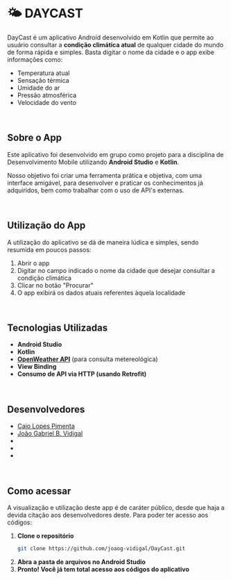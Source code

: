 # 🌤️ DAYCAST

DayCast é um aplicativo Android desenvolvido em Kotlin que permite ao usuário consultar a **condição climática atual** de qualquer cidade do mundo de forma rápida e simples. Basta digitar o nome da cidade e o app exibe informações como:

- Temperatura atual  
- Sensação térmica 
- Umidade do ar  
- Pressão atmosférica
- Velocidade do vento


</br>

## Sobre o App

Este aplicativo foi desenvolvido em grupo como projeto para a disciplina de Desenvolvimento Mobile utilizando **Android Studio** e **Kotlin**.

Nosso objetivo foi criar uma ferramenta prática e objetiva, com uma interface amigável, para desenvolver e praticar os conhecimentos já adquiridos, bem como trabalhar com o uso de API's externas.

</br>


## Utilização do App

A utilização do aplicativo se dá de maneira lúdica e simples, sendo resumida em poucos passos:
1. Abrir o app
2. Digitar no campo indicado o nome da cidade que desejar consultar a condição climática
3. Clicar no botão "Procurar"
4. O app exibirá os dados atuais referentes àquela localidade

</br>


## Tecnologias Utilizadas

- **Android Studio**
- **Kotlin**
- **[OpenWeather API](https://openweathermap.org/)** (para consulta metereológica)
- **View Binding**
- **Consumo de API via HTTP (usando Retrofit)**

</br>


## Desenvolvedores
- [Caio Lopes Pimenta](https://github.com/Caio-Lopes16)
- [João Gabriel B. Vidigal](https://github.com/joaog-vidigal)
- <Nome>
- <Nome>
- <Nome>

</br>


## Como acessar

A visualização e utilização deste app é de caráter público, desde que haja a devida citação aos desenvolvedores deste.
Para poder ter acesso aos códigos:

1. **Clone o repositório**
   ```bash
   git clone https://github.com/joaog-vidigal/DayCast.git

2. **Abra a pasta de arquivos no Android Studio**
3. **Pronto! Você já tem total acesso aos códigos do aplicativo**
